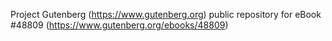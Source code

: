 Project Gutenberg (https://www.gutenberg.org) public repository for eBook #48809 (https://www.gutenberg.org/ebooks/48809)
